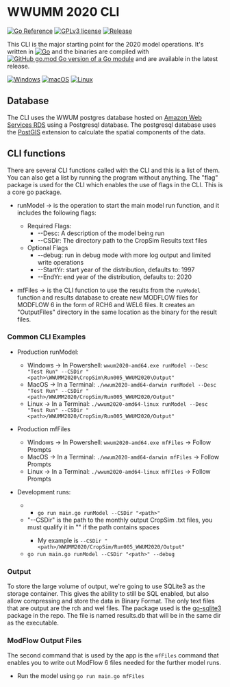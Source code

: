 # WWUMM 2020 CLI
[![Go Reference](https://pkg.go.dev/badge/github.com/Longitude103/wwum2020.svg)](https://pkg.go.dev/github.com/Longitude103/wwum2020)
[![GPLv3 license](https://img.shields.io/badge/License-GPLv3-blue.svg)](http://perso.crans.org/besson/LICENSE.html)
[![Release](https://img.shields.io/github/v/release/Longitude103/wwum2020?display_name=tag)](https://github.com/Longitude103/wwum2020/releases)

This CLI is the major starting point for the 2020 model operations. It's written in [![Go](https://img.shields.io/badge/--00ADD8?logo=go&logoColor=ffffff)](https://golang.org/)
and the binaries are compiled with [![GitHub go.mod Go version of a Go module](https://img.shields.io/github/go-mod/go-version/Longitude103/wwum2020)](https://github.com/Longitude103/wwum2020) and are available in the latest release.

[![Windows](https://svgshare.com/i/ZhY.svg)](https://svgshare.com/i/ZhY.svg) [![macOS](https://svgshare.com/i/ZjP.svg)](https://svgshare.com/i/ZjP.svg) [![Linux](https://svgshare.com/i/Zhy.svg)](https://svgshare.com/i/Zhy.svg)

## Database
The CLI uses the WWUM postgres database hosted on [Amazon Web Services RDS](https://aws.amazon.com/rds/?nc2=h_ql_prod_db_rds) using
a Postgresql database. The postgresql database uses the [PostGIS](https://postgis.net/) extension to calculate the spatial
components of the data.

## CLI functions
There are several CLI functions called with the CLI and this is a list of them. You can 
also get a list by running the program without anything. The "flag" package is used for the CLI which enables the use
of flags in the CLI. This is a core go package.

- runModel -> is the operation to start the main model run function, and it includes the following flags:
  - Required Flags: 
    - --Desc: A description of the model being run
    - --CSDir: The directory path to the CropSim Results text files
  - Optional Flags
    - --debug: run in debug mode with more log output and limited write operations
    - --StartYr: start year of the distribution, defaults to: 1997
    - --EndYr: end year of the distribution, defaults to: 2020


- mfFiles -> is the CLI function to use the results from the `runModel` function and results database to create
  new MODFLOW files for MODFLOW 6 in the form of RCH6 and WEL6 files. It creates an "OutputFiles" directory in the
  same location as the binary for the result files.
    
### Common CLI Examples
- Production runModel:
  - Windows -> In Powershell: `wwum2020-amd64.exe runModel --Desc "Test Run" --CSDir "<path>\WWUMM2020\CropSim\Run005_WWUM2020\Output"`
  - MacOS -> In a Terminal: `./wwum2020-amd64-darwin runModel --Desc "Test Run" --CSDir "<path>/WWUMM2020/CropSim/Run005_WWUM2020/Output"`
  - Linux -> In a Terminal: `./wwum2020-amd64-linux runModel --Desc "Test Run" --CSDir "<path>/WWUMM2020/CropSim/Run005_WWUM2020/Output"`
   
- Production mfFiles
  - Windows -> In Powershell: `wwum2020-amd64.exe mfFiles` -> Follow Prompts
  - MacOS -> In a Terminal: `./wwum2020-amd64-darwin mfFiles` -> Follow Prompts
  - Linux -> In a Terminal: `./wwum2020-amd64-linux mfFIles` -> Follow Prompts


- Development runs:
  - - `go run main.go runModel --CSDir "<path>"`
  - "--CSDir" is the path to the monthly output CropSim .txt files, you must qualify it in "<path>" if the path contains spaces
    - My example is `--CSDir "<path>/WWUMM2020/CropSim/Run005_WWUM2020/Output"`
  - `go run main.go runModel --CSDir "<path>" --debug`

### Output
To store the large volume of output, we're going to use SQLite3 as the storage container. 
This gives the ability to still be SQL enabled, but also allow compressing and store the data in Binary Format.
The only text files that are output are the rch and wel files. The package used is the [go-sqlite3](https://pkg.go.dev/github.com/mattn/go-sqlite3) package in the repo.
The file is named results.db that will be in the same dir as the executable.

### ModFlow Output Files
The second command that is used by the app is the `mfFiles` command that enables you to write out ModFlow 6 files needed for the 
further model runs.

- Run the model using `go run main.go mfFiles`